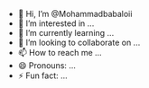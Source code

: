 - 👋 Hi, I’m @Mohammadbabaloii
- 👀 I’m interested in ...
- 🌱 I’m currently learning ...
- 💞️ I’m looking to collaborate on ...
- 📫 How to reach me ...
- 😄 Pronouns: ...
- ⚡ Fun fact: ...

<!---
Mohammadbabaloii/Mohammadbabaloii is a ✨ special ✨ repository because its `README.md` (this file) appears on your GitHub profile.
You can click the Preview link to take a look at your changes.
--->

